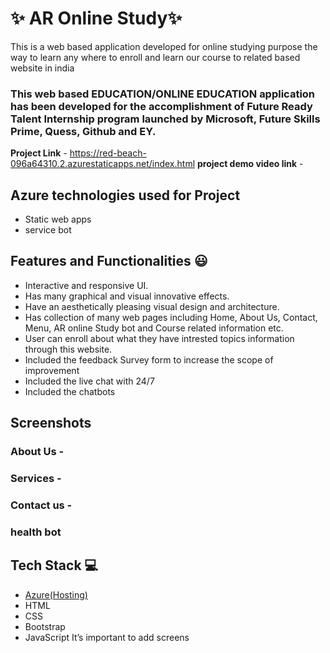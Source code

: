 
# ✨ AR Online Study✨

This is a web based application developed for online studying purpose the way to learn any where to enroll and learn our course to related based website in india

### This web based EDUCATION/ONLINE EDUCATION application has been developed for the accomplishment of Future Ready Talent Internship program launched by Microsoft, Future Skills Prime, Quess, Github and EY.


**Project Link** - https://red-beach-096a64310.2.azurestaticapps.net/index.html
**project demo video link** - 

## Azure technologies used for Project

- Static web apps
- service bot

## Features and Functionalities 😃

- Interactive and responsive UI.
- Has many graphical and visual innovative effects.
- Have an aesthetically pleasing visual design and architecture.
- Has collection of many web pages including Home, About Us, Contact, Menu, AR online Study bot and Course related information etc.
- User can enroll about what they have intrested topics information through this website.
- Included the feedback Survey form to increase the scope of improvement 
- Included the live chat with 24/7
- Included the chatbots 

## Screenshots




   

### About Us -



### Services -



### Contact us -



### health bot




## Tech Stack 💻

- [Azure(Hosting)](https://azure.microsoft.com/en-in/features/azure-portal/)
- HTML
- CSS
- Bootstrap
- JavaScript
It’s important to add screens
